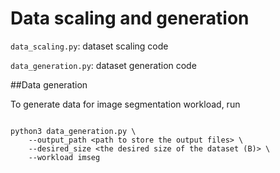 # Data scaling and generation

`data_scaling.py`: dataset scaling code

`data_generation.py`: dataset generation code

##Data generation

To generate data for image segmentation workload, run 

```shell

python3 data_generation.py \
    --output_path <path to store the output files> \
    --desired_size <the desired size of the dataset (B)> \
    --workload imseg

```
